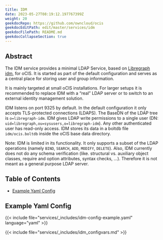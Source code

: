 ```yaml
---
title: IDM
date: 2023-05-27T08:19:12.197767399Z
weight: 20
geekdocRepo: https://github.com/owncloud/ocis
geekdocEditPath: edit/master/services/idm
geekdocFilePath: README.md
geekdocCollapseSection: true
---
```


<!-- Do not edit this file, it is autogenerated. Edit the service README.md instead -->

## Abstract


The IDM service provides a minimal LDAP Service, based on [Libregraph idm](https://github.com/libregraph/idm), for oCIS. It is started as part of the default configuration and serves as a central place for storing user and group information.

It is mainly targeted at small oCIS installations. For larger setups it is recommended to replace IDM with a “real” LDAP server or to switch to an external identity management solution.

IDM listens on port 9325 by default. In the default configuration it only accepts TLS-protected connections (LDAPS). The BaseDN of the LDAP tree is `o=libregraph-idm`. IDM gives LDAP write permissions to a single user (DN: `uid=libregraph,ou=sysusers,o=libregraph-idm`). Any other authenticated user has read-only access. IDM stores its data in a boltdb file `idm/ocis.boltdb` inside the oCIS base data directory.

Note: IDM is limited in its functionality. It only supports a subset of the LDAP operations (namely `BIND`, `SEARCH`, `ADD`, `MODIFY`, `DELETE`). Also, IDM currently does not do any schema verification (like. structural vs. auxiliary object classes, require and option attributes, syntax checks, …). Therefore it is not meant as a general purpose LDAP server.

## Table of Contents

* [Example Yaml Config](#example-yaml-config)

## Example Yaml Config
{{< include file="services/_includes/idm-config-example.yaml"  language="yaml" >}}

{{< include file="services/_includes/idm_configvars.md" >}}

